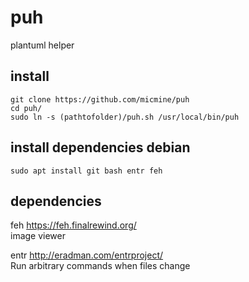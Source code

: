 # puh
plantuml helper

## install
```
git clone https://github.com/micmine/puh
cd puh/
sudo ln -s (pathtofolder)/puh.sh /usr/local/bin/puh
```

## install dependencies debian
```
sudo apt install git bash entr feh
```

## dependencies
feh https://feh.finalrewind.org/ <br>
image viewer <br>

entr http://eradman.com/entrproject/ <br>
Run arbitrary commands when files change <br>